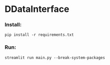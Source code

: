 # DDataInterface

### Install:

    pip install -r requirements.txt 


### Run:

    streamlit run main.py --break-system-packages
